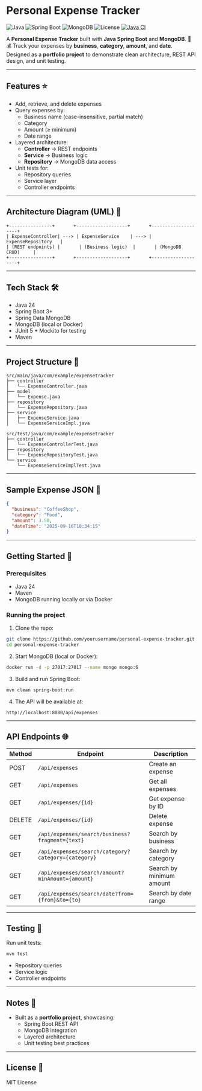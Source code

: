 # Personal Expense Tracker

![Java](https://img.shields.io/badge/Java-24-blue)
![Spring Boot](https://img.shields.io/badge/Spring_Boot-3.2-green)
![MongoDB](https://img.shields.io/badge/MongoDB-6.0-green)
![License](https://img.shields.io/badge/License-MIT-yellow)
[![Java CI](https://github.com/chrisskan/expense-tracker/actions/workflows/main.yml/badge.svg)](https://github.com/chrisskan/expense-tracker/actions/workflows/main.yml)

A **Personal Expense Tracker** built with **Java Spring Boot** and **MongoDB**. 📝💰
Track your expenses by **business**, **category**, **amount**, and **date**.
Designed as a **portfolio project** to demonstrate clean architecture, REST API design, and unit testing.

---

## Features ⭐

- Add, retrieve, and delete expenses
- Query expenses by:
  - Business name (case-insensitive, partial match)
  - Category
  - Amount (≥ minimum)
  - Date range
- Layered architecture:
  - **Controller** → REST endpoints
  - **Service** → Business logic
  - **Repository** → MongoDB data access
- Unit tests for:
  - Repository queries
  - Service layer
  - Controller endpoints

---

## Architecture Diagram (UML) 📐

```text
+----------------+       +-------------------+       +--------------------+
| ExpenseController| ---> | ExpenseService    | ---> | ExpenseRepository   |
| (REST endpoints) |       | (Business logic)  |       | (MongoDB CRUD)     |
+----------------+       +-------------------+       +--------------------+
```

---

## Tech Stack 🛠️

- Java 24
- Spring Boot 3+
- Spring Data MongoDB
- MongoDB (local or Docker)
- JUnit 5 + Mockito for testing
- Maven

---

## Project Structure 📂

```
src/main/java/com/example/expensetracker
├── controller
│   └── ExpenseController.java
├── model
│   └── Expense.java
├── repository
│   └── ExpenseRepository.java
├── service
│   ├── ExpenseService.java
│   └── ExpenseServiceImpl.java
```

```
src/test/java/com/example/expensetracker
├── controller
│   └── ExpenseControllerTest.java
├── repository
│   └── ExpenseRepositoryTest.java
└── service
    └── ExpenseServiceImplTest.java
```

---

## Sample Expense JSON 💾

```json
{
  "business": "CoffeeShop",
  "category": "Food",
  "amount": 3.50,
  "dateTime": "2025-09-16T10:34:15"
}
```

---

## Getting Started 🚀

### Prerequisites

- Java 24
- Maven
- MongoDB running locally or via Docker

### Running the project

1. Clone the repo:

```bash
git clone https://github.com/yourusername/personal-expense-tracker.git
cd personal-expense-tracker
```

2. Start MongoDB (local or Docker):

```bash
docker run -d -p 27017:27017 --name mongo mongo:6
```

3. Build and run Spring Boot:

```bash
mvn clean spring-boot:run
```

4. The API will be available at:

```
http://localhost:8080/api/expenses
```

---

## API Endpoints 🌐

| Method | Endpoint | Description |
|--------|----------|-------------|
| POST   | `/api/expenses` | Create an expense |
| GET    | `/api/expenses` | Get all expenses |
| GET    | `/api/expenses/{id}` | Get expense by ID |
| DELETE | `/api/expenses/{id}` | Delete expense |
| GET    | `/api/expenses/search/business?fragment={text}` | Search by business |
| GET    | `/api/expenses/search/category?category={category}` | Search by category |
| GET    | `/api/expenses/search/amount?minAmount={amount}` | Search by minimum amount |
| GET    | `/api/expenses/search/date?from={from}&to={to}` | Search by date range |

---

## Testing 🧪

Run unit tests:

```bash
mvn test
```

- Repository queries
- Service logic
- Controller endpoints

---

## Notes 📝
- Built as a **portfolio project**, showcasing:
  - Spring Boot REST API
  - MongoDB integration
  - Layered architecture
  - Unit testing best practices

---

## License 📄

MIT License

